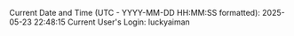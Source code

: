 Current Date and Time (UTC - YYYY-MM-DD HH:MM:SS formatted): 2025-05-23 22:48:15
Current User's Login: luckyaiman
